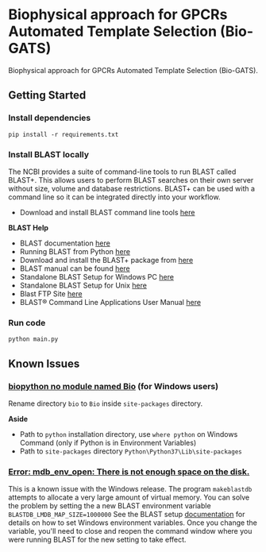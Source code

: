 # Biophysical approach for GPCRs Automated Template Selection (Bio-GATS)

Biophysical approach for GPCRs Automated Template Selection (Bio-GATS).

## Getting Started

### Install dependencies

```shell script
pip install -r requirements.txt
```

### Install BLAST locally

The NCBI provides a suite of command-line tools to run BLAST called BLAST+. This allows users to perform BLAST searches on their own server without size, volume and database restrictions. BLAST+ can be used with a command line so it can be integrated directly into your workflow.

- Download and install BLAST command line tools [here](https://ftp.ncbi.nlm.nih.gov/blast/executables/blast+/LATEST/)

**BLAST Help**

- BLAST documentation [here](https://biopython.readthedocs.io/en/latest/chapter_blast.html)
- Running BLAST from Python [here](https://gtpb.github.io/PPB18/assets/15_Running-BLAST_sys.argv)
- Download and install the BLAST+ package from [here](http://blast.ncbi.nlm.nih.gov/Blast.cgi?CMD=Web&PAGE_TYPE=BlastDocs&DOC_TYPE=Download)
- BLAST manual can be found [here](http://www.ncbi.nlm.nih.gov/books/NBK1762/)
- Standalone BLAST Setup for Windows PC [here](https://www.ncbi.nlm.nih.gov/books/NBK52637/)
- Standalone BLAST Setup for Unix [here](https://www.ncbi.nlm.nih.gov/books/n/helpblast/chapter1/)
- Blast FTP Site [here](https://www.ncbi.nlm.nih.gov/books/NBK62345/)
- BLAST® Command Line Applications User Manual [here](https://www.ncbi.nlm.nih.gov/books/NBK279688/)

### Run code

```shell script
python main.py
```

## Known Issues

### [biopython no module named Bio](https://stackoverflow.com/questions/49848517/biopython-no-module-named-bio#answer-60529858) (for Windows users)

Rename directory `bio` to `Bio` inside `site-packages` directory.

**Aside**

- Path to `python` installation directory, use `where python` on Windows Command (only if Python is in Environment Variables)  
- Path to `site-packages` directory `Python\Python37\Lib\site-packages`

### [Error: mdb_env_open: There is not enough space on the disk.](https://www.biostars.org/p/413294/)

This is a known issue with the Windows release. The program `makeblastdb` attempts to allocate a very large amount of virtual memory. You can solve the problem by setting the a new BLAST environment variable `BLASTDB_LMDB_MAP_SIZE=1000000` See the BLAST setup [documentation](https://www.ncbi.nlm.nih.gov/books/NBK52637/) for details on how to set Windows environment variables. Once you change the variable, you'll need to close and reopen the command window where you were running BLAST for the new setting to take effect.
